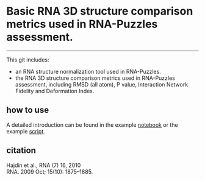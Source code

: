 # Basic RNA 3D structure comparison metrics used in RNA-Puzzles assessment. 
---

This git includes:  

* an RNA structure normalization tool used in RNA-Puzzles.
* the RNA 3D structure comparison metrics used in RNA-Puzzles assessment, including RMSD (all atom), P value, Interaction Network Fidelity and Deformation Index. 

## how to use
A detailed introduction can be found in the example [notebook](https://github.com/RNA-Puzzles/BasicAssessMetrics/blob/master/example.ipynb) or the example [script](https://github.com/RNA-Puzzles/BasicAssessMetrics/blob/master/example.py). 

## citation
Hajdin et al., RNA (7) 16, 2010  
RNA. 2009 Oct; 15(10): 1875–1885.

